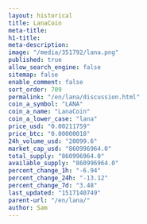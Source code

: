 ```yaml
---
layout: historical
title: LanaCoin
meta-title: 
h1-title: 
meta-description: 
image: "/media/351792/lana.png"
published: true
allow_search_engine: false
sitemap: false
enable_comment: false
sort_order: 709
permalink: "/en/lana/discussion.html"
coin_a_symbol: "LANA"
coin_a_name: "LanaCoin"
coin_a_lower_case: "lana"
price_usd: "0.00211759"
price_btc: "0.00000018"
24h_volume_usd: "20099.6"
market_cap_usd: "860996964.0"
total_supply: "860996964.0"
available_supply: "860996964.0"
percent_change_1h: "-6.94"
percent_change_24h: "-13.12"
percent_change_7d: "3.48"
last_updated: "1517140749"
parent-url: "/en/lana/"
author: Sam
---
```


